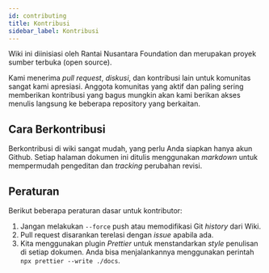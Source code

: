 ```yaml
---
id: contributing
title: Kontribusi
sidebar_label: Kontribusi
---
```


Wiki ini diinisiasi oleh Rantai Nusantara Foundation dan merupakan proyek sumber terbuka (open
source).

Kami menerima _pull request_, _diskusi_, dan kontribusi lain untuk komunitas sangat kami apresiasi.
Anggota komunitas yang aktif dan paling sering memberikan kontribusi yang bagus mungkin akan kami
berikan akses menulis langsung ke beberapa repository yang berkaitan.

## Cara Berkontribusi

Berkontribusi di wiki sangat mudah, yang perlu Anda siapkan hanya akun Github. Setiap halaman
dokumen ini ditulis menggunakan _markdown_ untuk mempermudah pengeditan dan _tracking_ perubahan
revisi.

## Peraturan

Berikut beberapa peraturan dasar untuk kontributor:

1. Jangan melakukan `--force` push atau memodifikasi Git _history_ dari Wiki.
2. Pull request disarankan terelasi dengan _issue_ apabila ada.
3. Kita menggunakan plugin _Prettier_ untuk menstandarkan _style_ penulisan di setiap dokumen. Anda
   bisa menjalankannya menggunakan perintah `npx prettier --write ./docs`.
